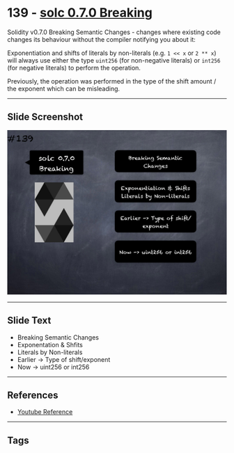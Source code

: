 # 139 - [solc 0.7.0 Breaking](solc%200.7.0%20Breaking.md)
Solidity v0.7.0 Breaking Semantic Changes - changes where existing code changes its behaviour without the compiler notifying you about it:

Exponentiation and shifts of literals by non-literals (e.g. `1 << x` or `2 ** x`) will always use either the type `uint256` (for non-negative literals) or `int256` (for negative literals) to perform the operation. 

Previously, the operation was performed in the type of the shift amount / the exponent which can be misleading.

___
## Slide Screenshot
![139.png](../../images/3.Solidity%20201/139.png)
___
## Slide Text
- Breaking Semantic Changes
- Exponentation & Shfits
- Literals by Non-literals
- Earlier -> Type of shift/exponent
- Now -> uint256 or int256
___
## References
- [Youtube Reference](https://youtu.be/TqMIbouwePE?t=1933)
___
## Tags